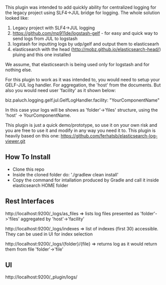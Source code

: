 This plugin was intended to add quickly ability for centralized logging for the legacy project using SLF4->JUL bridge for logging.
The whole solution looked like:

1) Legacy project with SLF4->JUL logging
2) https://github.com/mp911de/logstash-gelf - for easy and quick way to send logs from JUL to logstash
3) logstash for inputting logs by udp/gelf and output them to elasticsearh
4) elasticsearch with the head (http://mobz.github.io/elasticsearch-head/) pluing and this one installed

We assume, that elasticsearch is being used only for logstash and for nothing else.

For this plugin to work as it was intended to, you would need to setup your GELF-JUL log handler. For aggregation,
the 'host' from the documents. But also you would need user 'facility' as it shown below:

biz.paluch.logging.gelf.jul.GelfLogHandler.facility: "YourComponentName"

In this case your logs will be shows as 'folder'->'files' structure, using the 'host' -> YourComponentName.

This plugin is just a quick demo/prototype, so use it on your own risk and you are free to use it and modify
in any way you need it to. This plugin is heavily based on this one: https://github.com/ferhatsb/elasticsearch-log-viewer.git

## How To Install

* Clone this repo
* Inside the cloned folder do: './gradlew clean install'
* Copy the command for intallation produced by Gradle and call it inside elasticsearch HOME folder

## Rest Interfaces

http://localhost:9200/_logs/as_files => lists log files presented as 'folder'->'files' aggregated by 'host'->'facility'

http://localhost:9200/_logs/indexes => list of indexes (first 30) accessible. They can be used in UI for index selection

http://localhost:9200/_logs/{folder}/{file} => returns log as it would return them from file 'folder'->'file'


## UI

http://localhost:9200/_plugin/logs/

